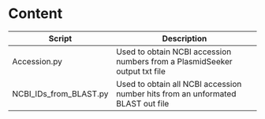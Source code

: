 # Content #

Script | Description
------ | -----------
Accession.py | Used to obtain NCBI accession numbers from a PlasmidSeeker output txt file
NCBI_IDs_from_BLAST.py | Used to obtain all NCBI accession number hits from an unformated BLAST out file
